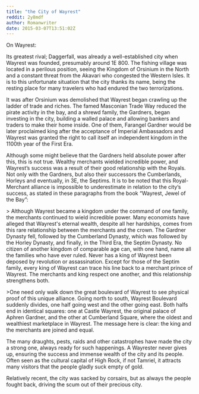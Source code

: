 ```yaml
---
title: "the City of Wayrest"
reddit: 2y8mdf
author: Romanwriter
date: 2015-03-07T13:51:02Z
---
```


On Wayrest:

Its greatest rival; Daggerfall, was already a well-established city when Wayrest was founded, presumably around 1E 800. The fishing village was located in a perilous position, seeing the Kingdom of Orsinium in the North and a constant threat from the Akavari  who congested the Western Isles. It is to this unfortunate situation that the city thanks its name, being the resting place for many travelers who had endured the two terrorizations.

It was after Orsinium was demolished that Wayrest began crawling up the ladder of trade and riches.  The famed Masconian Trade Way reduced the pirate activity in the bay, and a shrewd family, the Gardners, began investing in the city, building a walled palace and allowing bankers and traders to make their home inside. One of them, Farangel Gardner would be later proclaimed king after the acceptance of Imperial Ambassadors and Wayrest was granted the right to call itself an independent kingdom in the 1100th year of the First Era.

Although some might believe that the Gardners held absolute power after this, this is not true. Wealthy merchants wielded incredible power, and Wayrest’s success was a result of their good relationship with the Royals. Not only with the Gardners, but also their successors the Cumberlands, Horleys and eventually, in 3E, the Septims. It is to be noted that this Royal-Merchant alliance is impossible to underestimate in relation to the city’s success, as stated in these paragraphs from the book “Wayrest, Jewel of the Bay”:

&gt; Although Wayrest became a kingdom under the command of one family, the merchants continued to wield incredible power. Many economists have alleged that Wayrest's eternal wealth, despite all her hardships, comes from this rare relationship between the merchants and the crown. The Gardner Dynasty fell, followed by the Cumberland Dynasty, which was followed by the Horley Dynasty, and finally, in the Third Era, the Septim Dynasty. No citizen of another kingdom of comparable age can, with one hand, name all the families who have ever ruled. Never has a king of Wayrest been deposed by revolution or assassination. Except for those of the Septim family, every king of Wayrest can trace his line back to a merchant prince of Wayrest. The merchants and king respect one another, and this relationship strengthens both.

&gt;One need only walk down the great boulevard of Wayrest to see physical proof of this unique alliance. Going north to south, Wayrest Boulevard suddenly divides, one half going west and the other going east. Both halfs end in identical squares: one at Castle Wayrest, the original palace of Aphren Gardner, and the other at Cumberland Square, where the oldest and wealthiest marketplace in Wayrest. The message here is clear: the king and the merchants are joined and equal.

The many draughts, pests, raids and other catastrophes have made the city a strong one, always ready for such happenings. A Wayrester never gives up, ensuring the success and immense wealth of the city and its people. Often seen as the cultural capital of High Rock, if not Tamriel, it attracts many visitors that the people gladly suck empty of gold.

Relatively recent, the city was sacked by corsairs, but as always the people fought back, driving the scum out of their precious city. 

